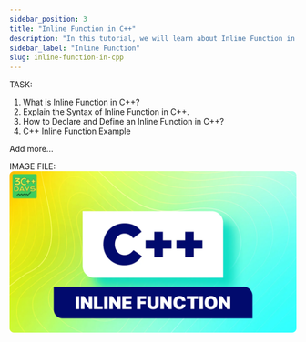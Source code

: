 ```yaml
---
sidebar_position: 3
title: "Inline Function in C++"
description: "In this tutorial, we will learn about Inline Function in C++ programming with the help of examples. An inline function is a function that is expanded in line when it is called. When the inline function is called, the compiler replaces the function call with the corresponding function code."
sidebar_label: "Inline Function"
slug: inline-function-in-cpp
---
```


TASK:

1. What is Inline Function in C++?
2. Explain the Syntax of Inline Function in C++.
3. How to Declare and Define an Inline Function in C++?
4. C++ Inline Function Example

Add more...


IMAGE FILE:
![Function in CPP](../../static/img/day-08/inline-function.png)
